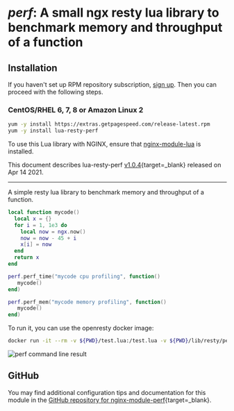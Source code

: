 # *perf*: A small ngx resty lua library to benchmark memory and throughput of a function


## Installation

If you haven't set up RPM repository subscription, [sign up](https://www.getpagespeed.com/repo-subscribe). Then you can proceed with the following steps.

### CentOS/RHEL 6, 7, 8 or Amazon Linux 2

```bash
yum -y install https://extras.getpagespeed.com/release-latest.rpm
yum -y install lua-resty-perf
```


To use this Lua library with NGINX, ensure that [nginx-module-lua](../modules/lua.md) is installed.

This document describes lua-resty-perf [v1.0.4](https://github.com/leandromoreira/lua-resty-perf/releases/tag/1.0.4){target=_blank} 
released on Apr 14 2021.
    
<hr />

A simple resty lua library to benchmark memory and throughput of a function.

```lua
local function mycode()
  local x = {}
  for i = 1, 1e3 do
    local now = ngx.now()
    now = now - 45 + i
    x[i] = now
  end
  return x
end

perf.perf_time("mycode cpu profiling", function()
   mycode()
end)

perf.perf_mem("mycode memory profiling", function()
   mycode()
end)
```
To run it, you can use the openresty docker image:

```bash
docker run -it --rm -v ${PWD}/test.lua:/test.lua -v ${PWD}/lib/resty/perf.lua:/lib/resty/perf.lua openresty/openresty:xenial resty /test.lua
```

![perf command line result](example.jpg "A graph with experiments results")

## GitHub

You may find additional configuration tips and documentation for this module in the [GitHub repository for 
nginx-module-perf](https://github.com/leandromoreira/lua-resty-perf){target=_blank}.